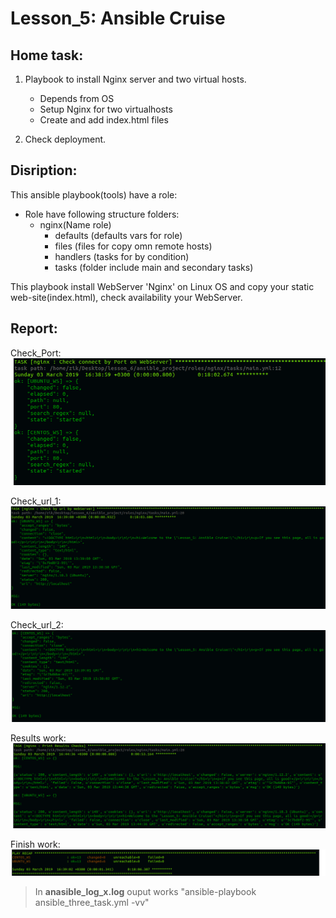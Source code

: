 # Lesson_5: Ansible Cruise

## Home task:

1. Playbook to install Nginx server and two virtual hosts.
   - Depends from OS
   - Setup Nginx for two virtualhosts
   - Create and add index.html files
  
2. Check deployment.

## Disription:

This ansible playbook(tools) have a role:
 - Role have following structure folders:
    - nginx(Name role)
        - defaults (defaults vars for role)
        - files (files for copy omn remote hosts)
        - handlers (tasks for by condition)
        - tasks (folder include main and secondary tasks)
        
This playbook install WebServer 'Nginx' on Linux OS and copy your static web-site(index.html), check availability your WebServer.

## Report: 

Check_Port: ![](https://github.com/ZikFred/sa.it-academy.by/blob/m-sa2-06-19/emarchik/lesson_6/ansible_project/image/Check_port.PNG)

Check_url_1: ![](https://github.com/ZikFred/sa.it-academy.by/blob/m-sa2-06-19/emarchik/lesson_6/ansible_project/image/Check_url_1.PNG)
      
Check_url_2: ![](https://github.com/ZikFred/sa.it-academy.by/blob/m-sa2-06-19/emarchik/lesson_6/ansible_project/image/Check_url_2.PNG)

Results work: ![](https://github.com/ZikFred/sa.it-academy.by/blob/m-sa2-06-19/emarchik/lesson_6/ansible_project/image/Results.PNG)

Finish work: ![](https://github.com/ZikFred/sa.it-academy.by/blob/m-sa2-06-19/emarchik/lesson_6/ansible_project/image/Finish.PNG)


> In **anasible_log_x.log** ouput works  "ansible-playbook ansible_three_task.yml -vv"